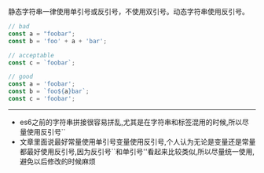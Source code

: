静态字符串一律使用单引号或反引号，不使用双引号。动态字符串使用反引号。

```JavaScript
// bad
const a = "foobar";
const b = 'foo' + a + 'bar';

// acceptable
const c = `foobar`;

// good
const a = 'foobar';
const b = `foo${a}bar`;
const c = 'foobar';
```

---

- es6之前的字符串拼接很容易拼乱,尤其是在字符串和标签混用的时候,所以尽量使用反引号``
- 文章里面说最好常量使用单引号变量使用反引号,个人认为无论是变量还是常量都最好使用反引号,因为反引号``和单引号''看起来比较类似,所以尽量统一使用,避免以后修改的时候麻烦